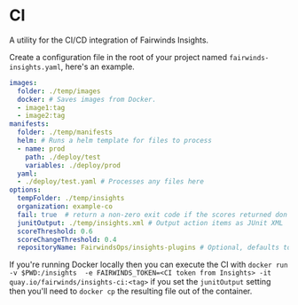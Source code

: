 # CI

A utility for the CI/CD integration of Fairwinds Insights.

Create a configuration file in the root of your project named `fairwinds-insights.yaml`, here's an example.

```yaml
images:
  folder: ./temp/images
  docker: # Saves images from Docker.
  - image1:tag
  - image2:tag
manifests:
  folder: ./temp/manifests
  helm: # Runs a helm template for files to process
  - name: prod
    path: ./deploy/test
    variables: ./deploy/prod
  yaml:
  - ./deploy/test.yaml # Processes any files here
options:
  tempFolder: ./temp/insights
  organization: example-co
  fail: true  # return a non-zero exit code if the scores returned don't meet the thresholds.
  junitOutput: ./temp/insights.xml # Output action items as JUnit XML
  scoreThreshold: 0.6
  scoreChangeThreshold: 0.4
  repositoryName: FairwindsOps/insights-plugins # Optional, defaults to Git Origin
```

If you're running Docker locally then you can execute the CI with `docker run -v $PWD:/insights  -e FAIRWINDS_TOKEN=<CI token from Insights> -it quay.io/fairwinds/insights-ci:<tag>` if you set the `junitOutput` setting then you'll need to `docker cp` the resulting file out of the container.